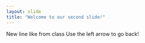 ```yaml
---
layout: slide
title: "Welcome to our second slide!"
---
```

New line like from class
Use the left arrow to go back!
